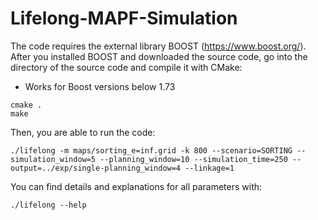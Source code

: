 # Lifelong-MAPF-Simulation

The code requires the external library BOOST (https://www.boost.org/). After you installed BOOST and downloaded the source code, go into the directory of the source code and compile it with CMake: 
- Works for Boost versions below 1.73

```
cmake .
make
```

Then, you are able to run the code:
```
./lifelong -m maps/sorting_e=inf.grid -k 800 --scenario=SORTING --simulation_window=5 --planning_window=10 --simulation_time=250 --output=../exp/single-planning_window=4 --linkage=1
```

You can find details and explanations for all parameters with:
```
./lifelong --help
```
